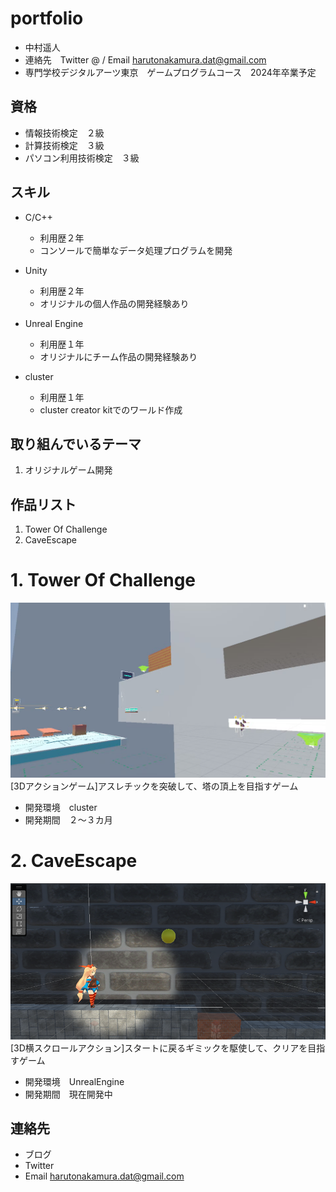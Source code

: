 ﻿# portfolio
- 中村遥人
- 連絡先　Twitter @ / Email harutonakamura.dat@gmail.com
- 専門学校デジタルアーツ東京　ゲームプログラムコース　2024年卒業予定

## 資格
- 情報技術検定　２級
- 計算技術検定　３級
- パソコン利用技術検定　３級

## スキル
- C/C++
  - 利用歴２年
  - コンソールで簡単なデータ処理プログラムを開発

- Unity
  - 利用歴２年
  - オリジナルの個人作品の開発経験あり

- Unreal Engine
  - 利用歴１年
  - オリジナルにチーム作品の開発経験あり

- cluster
  - 利用歴１年
  - cluster creator kitでのワールド作成

## 取り組んでいるテーマ
1. オリジナルゲーム開発

## 作品リスト
1. Tower Of Challenge
2. CaveEscape

# 1. Tower Of Challenge
![screenshot](cluster.png)
[3Dアクションゲーム]アスレチックを突破して、塔の頂上を目指すゲーム

- 開発環境　cluster
- 開発期間　２～３カ月

# 2. CaveEscape
![screenshot](restart.png)
[3D横スクロールアクション]スタートに戻るギミックを駆使して、クリアを目指すゲーム

- 開発環境　UnrealEngine
- 開発期間　現在開発中

## 連絡先
- ブログ
- Twitter
- Email harutonakamura.dat@gmail.com
